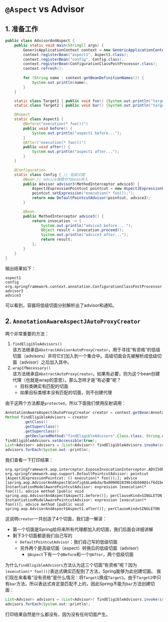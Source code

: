 # `@Aspect` vs Advisor

## 1. 准备工作
```java
public class AdvisorAndAspect {
    public static void main(String[] args) {
        GenericApplicationContext context = new GenericApplicationContext();
        context.registerBean("aspect1", Aspect1.class);
        context.registerBean("config", Config.class);
        context.registerBean(ConfigurationClassPostProcessor.class);
        context.refresh();
        
        for (String name : context.getBeanDefinitionNames()) {
            System.out.println(name);
        }
    }

    static class Target1 { public void foo() {System.out.println("target1 foo");}}
    static class Target2 { public void bar() {System.out.println("target2 bar");}}

    @Aspect
    static class Aspect1 {
        @Before("execution(* foo())")
        public void before() {
            System.out.println("aspect1 before...");
        }
        @After("execution(* foo())")
        public void after() {
            System.out.println("aspect1 after...");
        }
    }

    @Configuration
    static class Config { // 低级切面
        @Bean // advice需要作为bean传入
        public Advisor advisor3(MethodInterceptor advice3) {
            AspectJExpressionPointcut pointcut = new AspectJExpressionPointcut();
            pointcut.setExpression("execution(* foo());");
            return new DefaultPointcutAdvisor(pointcut, advice3);
        }

        @Bean
        public MethodInterceptor advice3() {
            return invocation -> {
                System.out.println("advice3 before... ");
                Object result = invocation.proceed();
                System.out.println("advice3 after...");
                return result;
            };
        }
    }
}
```
输出结果如下：
```aiignore
aspect1
config
org.springframework.context.annotation.ConfigurationClassPostProcessor
advisor3
advice3
```
可以看到，容器将低级切面分别解析出了advisor和通知。

## 2. `AnnotationAwareAspectJAutoProxyCreator`
两个非常重要的方法：
1. `findEligibleAdvisors()` \
该方法继承自`AbstractAdvisorAutoProxyCreator`，用于寻找“有资格”的低级切面（advisors）并将它们加入到一个集合中。高级切面会先被解析成低级切面（advisor）之后加入其中。
2. `wrapIfNecessary()` \
该方法继承自`AbstractAutoProxyCreator`。如果有必要，则为这个bean创建代理（也就是wrap的意思）。那么怎样才是“有必要”呢？
   * 目标类确实有匹配的切面
   * 如果目标类根本没有匹配的切面，则不创建代理

由于这两个方法都是`protected`，所以下面我们使用反射调用：
```java
AnnotationAwareAspectJAutoProxyCreator creator = context.getBean(AnnotationAwareAspectJAutoProxyCreator.class);
Method findEligibleAdvisors = creator
        .getClass()
        .getSuperclass()
        .getSuperclass()
        .getDeclaredMethod("findEligibleAdvisors",Class.class, String.class);
findEligibleAdvisors.setAccessible(true);
List<Advisor> advisors = (List<Advisor>) findEligibleAdvisors.invoke(creator, Target1.class, "target1");
advisors.forEach(System.out::println);
```
我们查看一下打印结果：
```aiignore
org.springframework.aop.interceptor.ExposeInvocationInterceptor.ADVISOR
org.springframework.aop.support.DefaultPointcutAdvisor: pointcut [AspectJExpressionPointcut: () execution(* foo());]; advice [spring.aop.AdvisorAndAspect$Config$$Lambda/0x000002839b14b560@1cf6d1be]
InstantiationModelAwarePointcutAdvisor: expression [execution(* foo())]; advice method [public void spring.aop.AdvisorAndAspect$Aspect1.before()]; perClauseKind=SINGLETON
InstantiationModelAwarePointcutAdvisor: expression [execution(* foo())]; advice method [public void spring.aop.AdvisorAndAspect$Aspect1.after()]; perClauseKind=SINGLETON
```
这说明`creator`一共创造了4个切面，我们逐一解读：
* 第一个切面是Spring给将来所有代理都加入的切面，我们后面会详细讲解
* 剩下3个切面都是我们自己写的
  * `DefaultPointcutAdvisor`：我们自己写的低级切面
  * 另外两个是高级切面（aspect）转换后的低级切面（advisor）
    * `@Aspect`下有一个`@Before`和一个`@After`，两个低级切面

为什么`findEligibleAdvisors`方法认为这三个切面“有资格”呢？因为`[execution(* foo())]`表达式确实匹配到了方法，Spring能够为此创建切面。
我们现在来看看“没有资格”是什么情况：将`Target1`换成`Target2`。由于`Target2`中只有`bar`方法，所以表达式肯定是匹配不上的，因此Spring不能为`bar`方法创建切面：
```java
List<Advisor> advisors = (List<Advisor>) findEligibleAdvisors.invoke(creator, Target2.class, "target2");
advisors.forEach(System.out::println);
```
打印结果自然是什么都没有，因为没有任何切面产生。



